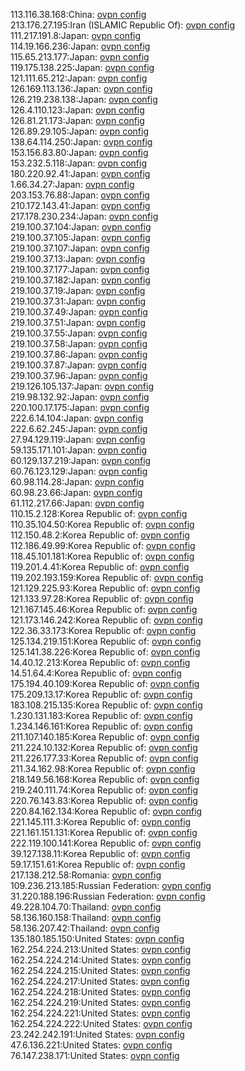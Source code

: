 113.116.38.168:China: [ovpn config](vpn/113_116_38_168.ovpn)  
213.176.27.195:Iran (ISLAMIC Republic Of): [ovpn config](vpn/213_176_27_195.ovpn)  
111.217.191.8:Japan: [ovpn config](vpn/111_217_191_8.ovpn)  
114.19.166.236:Japan: [ovpn config](vpn/114_19_166_236.ovpn)  
115.65.213.177:Japan: [ovpn config](vpn/115_65_213_177.ovpn)  
119.175.138.225:Japan: [ovpn config](vpn/119_175_138_225.ovpn)  
121.111.65.212:Japan: [ovpn config](vpn/121_111_65_212.ovpn)  
126.169.113.136:Japan: [ovpn config](vpn/126_169_113_136.ovpn)  
126.219.238.138:Japan: [ovpn config](vpn/126_219_238_138.ovpn)  
126.4.110.123:Japan: [ovpn config](vpn/126_4_110_123.ovpn)  
126.81.21.173:Japan: [ovpn config](vpn/126_81_21_173.ovpn)  
126.89.29.105:Japan: [ovpn config](vpn/126_89_29_105.ovpn)  
138.64.114.250:Japan: [ovpn config](vpn/138_64_114_250.ovpn)  
153.156.83.80:Japan: [ovpn config](vpn/153_156_83_80.ovpn)  
153.232.5.118:Japan: [ovpn config](vpn/153_232_5_118.ovpn)  
180.220.92.41:Japan: [ovpn config](vpn/180_220_92_41.ovpn)  
1.66.34.27:Japan: [ovpn config](vpn/1_66_34_27.ovpn)  
203.153.76.88:Japan: [ovpn config](vpn/203_153_76_88.ovpn)  
210.172.143.41:Japan: [ovpn config](vpn/210_172_143_41.ovpn)  
217.178.230.234:Japan: [ovpn config](vpn/217_178_230_234.ovpn)  
219.100.37.104:Japan: [ovpn config](vpn/219_100_37_104.ovpn)  
219.100.37.105:Japan: [ovpn config](vpn/219_100_37_105.ovpn)  
219.100.37.107:Japan: [ovpn config](vpn/219_100_37_107.ovpn)  
219.100.37.13:Japan: [ovpn config](vpn/219_100_37_13.ovpn)  
219.100.37.177:Japan: [ovpn config](vpn/219_100_37_177.ovpn)  
219.100.37.182:Japan: [ovpn config](vpn/219_100_37_182.ovpn)  
219.100.37.19:Japan: [ovpn config](vpn/219_100_37_19.ovpn)  
219.100.37.31:Japan: [ovpn config](vpn/219_100_37_31.ovpn)  
219.100.37.49:Japan: [ovpn config](vpn/219_100_37_49.ovpn)  
219.100.37.51:Japan: [ovpn config](vpn/219_100_37_51.ovpn)  
219.100.37.55:Japan: [ovpn config](vpn/219_100_37_55.ovpn)  
219.100.37.58:Japan: [ovpn config](vpn/219_100_37_58.ovpn)  
219.100.37.86:Japan: [ovpn config](vpn/219_100_37_86.ovpn)  
219.100.37.87:Japan: [ovpn config](vpn/219_100_37_87.ovpn)  
219.100.37.96:Japan: [ovpn config](vpn/219_100_37_96.ovpn)  
219.126.105.137:Japan: [ovpn config](vpn/219_126_105_137.ovpn)  
219.98.132.92:Japan: [ovpn config](vpn/219_98_132_92.ovpn)  
220.100.17.175:Japan: [ovpn config](vpn/220_100_17_175.ovpn)  
222.6.14.104:Japan: [ovpn config](vpn/222_6_14_104.ovpn)  
222.6.62.245:Japan: [ovpn config](vpn/222_6_62_245.ovpn)  
27.94.129.119:Japan: [ovpn config](vpn/27_94_129_119.ovpn)  
59.135.171.101:Japan: [ovpn config](vpn/59_135_171_101.ovpn)  
60.129.137.219:Japan: [ovpn config](vpn/60_129_137_219.ovpn)  
60.76.123.129:Japan: [ovpn config](vpn/60_76_123_129.ovpn)  
60.98.114.28:Japan: [ovpn config](vpn/60_98_114_28.ovpn)  
60.98.23.66:Japan: [ovpn config](vpn/60_98_23_66.ovpn)  
61.112.217.66:Japan: [ovpn config](vpn/61_112_217_66.ovpn)  
110.15.2.128:Korea Republic of: [ovpn config](vpn/110_15_2_128.ovpn)  
110.35.104.50:Korea Republic of: [ovpn config](vpn/110_35_104_50.ovpn)  
112.150.48.2:Korea Republic of: [ovpn config](vpn/112_150_48_2.ovpn)  
112.186.49.99:Korea Republic of: [ovpn config](vpn/112_186_49_99.ovpn)  
118.45.101.181:Korea Republic of: [ovpn config](vpn/118_45_101_181.ovpn)  
119.201.4.41:Korea Republic of: [ovpn config](vpn/119_201_4_41.ovpn)  
119.202.193.159:Korea Republic of: [ovpn config](vpn/119_202_193_159.ovpn)  
121.129.225.93:Korea Republic of: [ovpn config](vpn/121_129_225_93.ovpn)  
121.133.97.28:Korea Republic of: [ovpn config](vpn/121_133_97_28.ovpn)  
121.167.145.46:Korea Republic of: [ovpn config](vpn/121_167_145_46.ovpn)  
121.173.146.242:Korea Republic of: [ovpn config](vpn/121_173_146_242.ovpn)  
122.36.33.173:Korea Republic of: [ovpn config](vpn/122_36_33_173.ovpn)  
125.134.219.151:Korea Republic of: [ovpn config](vpn/125_134_219_151.ovpn)  
125.141.38.226:Korea Republic of: [ovpn config](vpn/125_141_38_226.ovpn)  
14.40.12.213:Korea Republic of: [ovpn config](vpn/14_40_12_213.ovpn)  
14.51.64.4:Korea Republic of: [ovpn config](vpn/14_51_64_4.ovpn)  
175.194.40.109:Korea Republic of: [ovpn config](vpn/175_194_40_109.ovpn)  
175.209.13.17:Korea Republic of: [ovpn config](vpn/175_209_13_17.ovpn)  
183.108.215.135:Korea Republic of: [ovpn config](vpn/183_108_215_135.ovpn)  
1.230.131.183:Korea Republic of: [ovpn config](vpn/1_230_131_183.ovpn)  
1.234.146.161:Korea Republic of: [ovpn config](vpn/1_234_146_161.ovpn)  
211.107.140.185:Korea Republic of: [ovpn config](vpn/211_107_140_185.ovpn)  
211.224.10.132:Korea Republic of: [ovpn config](vpn/211_224_10_132.ovpn)  
211.226.177.33:Korea Republic of: [ovpn config](vpn/211_226_177_33.ovpn)  
211.34.162.98:Korea Republic of: [ovpn config](vpn/211_34_162_98.ovpn)  
218.149.56.168:Korea Republic of: [ovpn config](vpn/218_149_56_168.ovpn)  
219.240.111.74:Korea Republic of: [ovpn config](vpn/219_240_111_74.ovpn)  
220.76.143.83:Korea Republic of: [ovpn config](vpn/220_76_143_83.ovpn)  
220.84.162.134:Korea Republic of: [ovpn config](vpn/220_84_162_134.ovpn)  
221.145.111.3:Korea Republic of: [ovpn config](vpn/221_145_111_3.ovpn)  
221.161.151.131:Korea Republic of: [ovpn config](vpn/221_161_151_131.ovpn)  
222.119.100.141:Korea Republic of: [ovpn config](vpn/222_119_100_141.ovpn)  
39.127.138.11:Korea Republic of: [ovpn config](vpn/39_127_138_11.ovpn)  
59.17.151.61:Korea Republic of: [ovpn config](vpn/59_17_151_61.ovpn)  
217.138.212.58:Romania: [ovpn config](vpn/217_138_212_58.ovpn)  
109.236.213.185:Russian Federation: [ovpn config](vpn/109_236_213_185.ovpn)  
31.220.188.196:Russian Federation: [ovpn config](vpn/31_220_188_196.ovpn)  
49.228.104.70:Thailand: [ovpn config](vpn/49_228_104_70.ovpn)  
58.136.160.158:Thailand: [ovpn config](vpn/58_136_160_158.ovpn)  
58.136.207.42:Thailand: [ovpn config](vpn/58_136_207_42.ovpn)  
135.180.185.150:United States: [ovpn config](vpn/135_180_185_150.ovpn)  
162.254.224.213:United States: [ovpn config](vpn/162_254_224_213.ovpn)  
162.254.224.214:United States: [ovpn config](vpn/162_254_224_214.ovpn)  
162.254.224.215:United States: [ovpn config](vpn/162_254_224_215.ovpn)  
162.254.224.217:United States: [ovpn config](vpn/162_254_224_217.ovpn)  
162.254.224.218:United States: [ovpn config](vpn/162_254_224_218.ovpn)  
162.254.224.219:United States: [ovpn config](vpn/162_254_224_219.ovpn)  
162.254.224.221:United States: [ovpn config](vpn/162_254_224_221.ovpn)  
162.254.224.222:United States: [ovpn config](vpn/162_254_224_222.ovpn)  
23.242.242.191:United States: [ovpn config](vpn/23_242_242_191.ovpn)  
47.6.136.221:United States: [ovpn config](vpn/47_6_136_221.ovpn)  
76.147.238.171:United States: [ovpn config](vpn/76_147_238_171.ovpn)  

